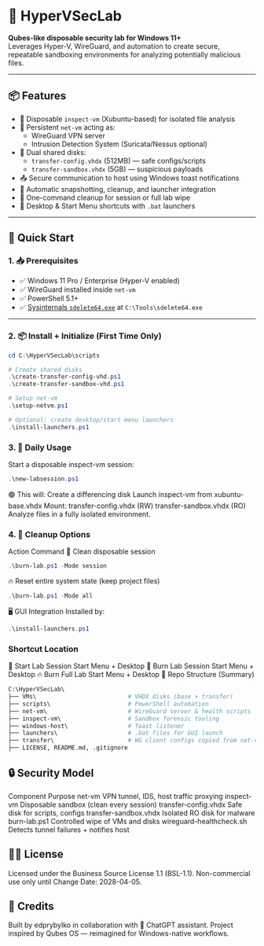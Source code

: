 # 🧪 HyperVSecLab

**Qubes-like disposable security lab for Windows 11+**  
Leverages Hyper-V, WireGuard, and automation to create secure, repeatable sandboxing environments for analyzing potentially malicious files.

---

## 📦 Features

- 🧱 Disposable `inspect-vm` (Xubuntu-based) for isolated file analysis
- 🔐 Persistent `net-vm` acting as:
  - WireGuard VPN server
  - Intrusion Detection System (Suricata/Nessus optional)
- 💽 Dual shared disks:
  - `transfer-config.vhdx` (512MB) — safe configs/scripts
  - `transfer-sandbox.vhdx` (5GB) — suspicious payloads
- 📤 Secure communication to host using Windows toast notifications
- 🔁 Automatic snapshotting, cleanup, and launcher integration
- 🧹 One-command cleanup for session or full lab wipe
- 📎 Desktop & Start Menu shortcuts with `.bat` launchers

---

## 🚀 Quick Start

### 1. 📥 Prerequisites

- ✅ Windows 11 Pro / Enterprise (Hyper-V enabled)
- ✅ WireGuard installed inside `net-vm`
- ✅ PowerShell 5.1+
- ✅ [Sysinternals `sdelete64.exe`](https://docs.microsoft.com/en-us/sysinternals/downloads/sdelete) at `C:\Tools\sdelete64.exe`

---

### 2. 📦 Install + Initialize (First Time Only)

```powershell
cd C:\HyperVSecLab\scripts

# Create shared disks
.\create-transfer-config-vhd.ps1
.\create-transfer-sandbox-vhd.ps1

# Setup net-vm
.\setup-netvm.ps1

# Optional: create desktop/start menu launchers
.\install-launchers.ps1
```

### 3. 🔬 Daily Usage
Start a disposable inspect-vm session:
```powershell
.\new-labsession.ps1
```
🟢 This will:
Create a differencing disk
Launch inspect-vm from xubuntu-base.vhdx
Mount:
transfer-config.vhdx (RW)
transfer-sandbox.vhdx (RO)
Analyze files in a fully isolated environment.

### 4. 🧼 Cleanup Options
Action	Command
🔁 Clean disposable session	
```powershell
.\burn-lab.ps1 -Mode session
```
🔥 Reset entire system state (keep project files)	
```powershell
.\burn-lab.ps1 -Mode all
```
🖥️ GUI Integration
Installed by:
```powershell
.\install-launchers.ps1
```

### Shortcut	Location
🧪 Start Lab Session	Start Menu + Desktop
🧹 Burn Lab Session	Start Menu + Desktop
🔥 Burn Full Lab	Start Menu + Desktop
📁 Repo Structure (Summary)
```graphql
C:\HyperVSecLab\
├── VMs\                          # VHDX disks (base + transfer)
├── scripts\                      # PowerShell automation
├── net-vm\                       # WireGuard server & health scripts
├── inspect-vm\                   # Sandbox forensic tooling
├── windows-host\                 # Toast listener
├── launchers\                    # .bat files for GUI launch
├── transfer\                     # WG client configs copied from net-vm
├── LICENSE, README.md, .gitignore
```

## 🔒 Security Model
Component	Purpose
net-vm	VPN tunnel, IDS, host traffic proxying
inspect-vm	Disposable sandbox (clean every session)
transfer-config.vhdx	Safe disk for scripts, configs
transfer-sandbox.vhdx	Isolated RO disk for malware
burn-lab.ps1	Controlled wipe of VMs and disks
wireguard-healthcheck.sh	Detects tunnel failures + notifies host


## 🧑‍💻 License
Licensed under the Business Source License 1.1 (BSL-1.1).
Non-commercial use only until Change Date: 2028-04-05.

## 🤝 Credits
Built by edprybylko in collaboration with 🧠 ChatGPT assistant.
Project inspired by Qubes OS — reimagined for Windows-native workflows.
